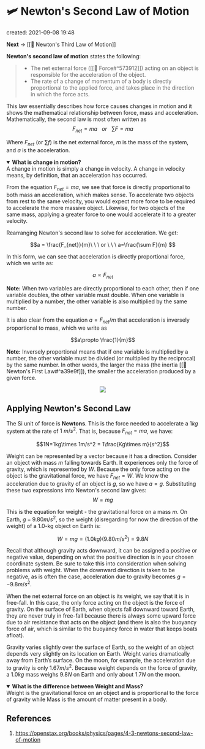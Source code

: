 # 🛩  Newton's Second Law of Motion
created: 2021-09-08 19:48

**Next** -> [[🧨 Newton's Third Law of Motion]]

**Newton's second law of motion** states the following:

> * The net external force ([[💨 Force#^573912]]) acting on an object is responsible for the acceleration of the object.
> * The rate of a change of momentum of a body is directly proportional to the applied force, and takes place in the direction in which the force acts.

This law essentially describes how force causes changes in motion and it shows the mathematical relationship between force, mass and acceleration. Mathematically, the second law is most often written as
$$
	F_{net}=ma\ \ \ or \ \ \ \sum{F} = ma
$$

Where $F_{net}$ (or $\sum f$) is the net external force, $m$ is the mass of the system, and $a$ is the acceleration. 

<details open>
	<summary><b>What is change in motion?</b></summary>
		A change in motion is simply a change in velocity. A change in velocity means, by definition, that an acceleration has occurred.
</details>

From the equation $F_{net}=ma$, we see that force is directly proportional to both mass an acceleration, which makes sense. To accelerate two objects from rest to the same velocity, you would expect more force to be required to accelerate the more massive object. Likewise, for two objects of the same mass, applying a greater force to one would accelerate it to a greater velocity.

Rearranging Newton's second law to solve for acceleration. We get:

$$a = \frac{F_{net}}{m}\ \ \ or \ \ \ a=\frac{\sum F}{m} $$

In this form, we can see that acceleration is directly proportional force, which we write as:

$$a\propto F_{net}$$

**Note:** When two variables are directly proportional to each other, then if one variable doubles, the other variable must double. When one variable is multiplied by a number, the other variable is also multiplied by the same number.

It is also clear from the equation $a=F_{net}/m$ that acceleration is inversely proportional to mass, which we write as 

$$a\propto \frac{1}{m}$$

**Note:** Inversely proportional means that if one variable is multiplied by a number, the other variable must be divided (or multiplied by the reciprocal) by the same number. In other words, the larger the mass (the inertia [[🥼 Newton's First Law#^a39e9f]]), the smaller the acceleration produced by a given force.

<p align="center">
	<img src="https://openstax.org/apps/archive/20210713.205645/resources/61192c4a135a23fc42b216ba2fd937fb9962e24a">
</p>

## Applying Newton's Second Law
The Si unit of force is **Newtons**. This is the force needed to accelerate a $1kg$ system at the rate of $1\ m/s^2$. That is, because $F_{net}=ma$, we have:

$$1N=1kg\times 1m/s^2 = 1\frac{Kg\times m}{s^2}$$

Weight can be represented by a vector because it has a direction.
Consider an object with mass $m$ falling towards Earth. It experiences only the force of gravity, which is represented by $W$. Because the only force acting on the object is the gravitational force, we have $F_{net}=W$. We know the acceleration due to gravity of an object is $g$, so we have $a=g$. Substituting these two expressions into Newton's second law gives:
$$ W=mg$$

This is the equation for weight - the gravitational force on a mass $m$. On Earth, $g-9.80m/s^2$, so the weight (disregarding for now the direction of the weight) of a 1.0-kg object on Earth is:

$$W=mg=(1.0kg)(9.80 m/s^2)=9.8N$$

Recall that although gravity acts downward, it can be assigned a positive or negative value, depending on what the positive direction is in your chosen coordinate system. Be sure to take this into consideration when solving problems with weight. When the downward direction is taken to be negative, as is often the case, acceleration due to gravity becomes  $g = −9.8 m/s^2$.

When the net external force on an object is its weight, we say that it is in free-fall. In this case, the only force acting on the object is the force of gravity. On the surface of Earth, when objects fall downward toward Earth, they are never truly in free-fall because there is always some upward force due to air resistance that acts on the object (and there is also the buoyancy force of air, which is similar to the buoyancy force in water that keeps boats afloat).

Gravity varies slightly over the surface of Earth, so the weight of an object depends very slightly on its location on Earth. Weight varies dramatically away from Earth’s surface. On the moon, for example, the acceleration due to gravity is only $1.67 m/s^2$. Because weight depends on the force of gravity, a $1.0kg$ mass weighs $9.8 N$ on Earth and only about $1.7 N$ on the moon.

<details open>
	<summary><b>What is the difference between Weight and Mass?</b></summary>
		Weight is the gravitational force on an object and is proportional to the force of gravity while Mass is the amount of matter present in a body.
</details>

## References
1. https://openstax.org/books/physics/pages/4-3-newtons-second-law-of-motion